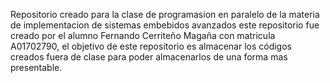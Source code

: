 Repositorio creado para la clase de programasion en paralelo de la materia de implementacion de sistemas embebidos avanzados 
este repositorio fue creado por el alumno Fernando Cerriteño Magaña con matricula A01702790, el objetivo de este repositorio
es almacenar los códigos creados fuera de clase para poder almacenarlos de una forma mas presentable.
